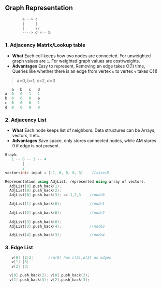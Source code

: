 ## Graph Representation
```c++
        a --> c 
        |     |
        |     \/
        ----> d <-- b
```

### 1. Adjacency Matrix/Lookup table
- **What** Each cell keeps how two nodes are connected. For unweighted graph values are `1`. For weighted graph values are cost/weights.
- **Advantages** Easy to represent, Removing an edge takes O(1) time, Queries like whether there is an edge from vertex `u` to vertex `v` takes O(1)
> a=0, b=1, c=2, d=3
```c
   a   b   c   d
a  0   0   1   1    
b  0   0   0   a
c  0   0   0   1
d  0   0   0   0
```

### 2. Adjacency List
- **What** Each node keeps list of neighbors. Data structures can be Arrays, vectors, ll etc.
- **Advantages** Save space, only stores connected nodes, while AM stores 0 if edge is not present.
```c++
Graph:
   1 -- 0 -- 3 -- 4
        |
        2  
vector<int> input = [-1, 0, 0, 0, 3]    //size=5

Representation using AdjList: represented using array of vectors.      vector<int> AdjList[5]
  AdjList[0].push_back(1);
  AdjList[0].push_back(2);
  AdjList[0].push_back(3); => 1,2,3    //node0

  AdjList[1].push_back(0);             //node1
  
  AdjList[2].push_back(0);             //node2
  
  AdjList[3].push_back(0);         
  AdjList[3].push_back(4);             //node3

  AdjList[4].push_back(3);             //node4
```
  
### 3. Edge List
```c++
   v[0] |2|3|		//a(0) has c(2),d(3) as edges
   v[1] |3|
   v[2] |3|

  v[0].push_back(2); v[0].push_back(3);
  v[1].push_back(3); v[2].push_back(3);
```   
